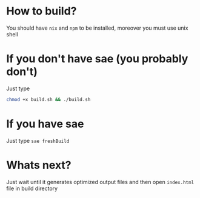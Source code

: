 # How to build?

You should have `nix` and `npm` to be installed, moreover you must use unix shell

# If you don't have sae (you probably don't)

Just type
```Bash
chmod +x build.sh && ./build.sh
```

# If you have sae

Just type `sae freshBuild`

# Whats next?

Just wait until it generates optimized output files and then open `index.html` file in build directory